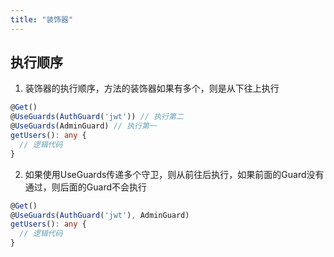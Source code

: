 ```yaml
---
title: "装饰器"
---
```


## 执行顺序

1. 装饰器的执行顺序，方法的装饰器如果有多个，则是从下往上执行

```ts
@Get()
@UseGuards(AuthGuard('jwt')) // 执行第二
@UseGuards(AdminGuard) // 执行第一
getUsers(): any {
  // 逻辑代码
}
```

2. 如果使用<span class="e-1">UseGuards</span>传递多个守卫，则从前往后执行，如果前面的<span class="e-1">Guard</span>没有通过，则后面的<span class="e-1">Guard</span>不会执行

```ts
@Get()
@UseGuards(AuthGuard('jwt'), AdminGuard)
getUsers(): any {
  // 逻辑代码
}
```